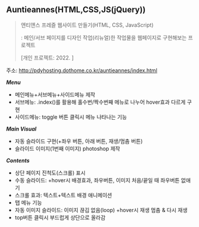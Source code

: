 ## Auntieannes(HTML,CSS,JS(jQuery))
>앤티앤스 프레즐 웹사이트 만들기(HTML, CSS, JavaScript)
> 
> : 메인/서브 페이지를 디자인 작업(리뉴얼)한 작업물을 웹페이지로 구현해보는 프로젝트
> 
> [개인 프로젝트: 2022. ]

주소: http://pdyhosting.dothome.co.kr/auntieannes/index.html

***Menu***
* 메인메뉴+서브메뉴+사이드메뉴 제작
* 서브메뉴: .index()를 활용해 홀수번/짝수번째 메뉴로 나누어 hover효과 다르게 구현
* 사이드메뉴: toggle 버튼 클릭시 메뉴 나타나는 기능 

***Main Visual***
* 자동 슬라이드 구현(+좌우 버튼, 아래 버튼, 재생/멈춤 버튼)
* 슬라이드 이미지(1번째 이미지) photoshop 제작

***Contents***
* 상단 페이지 진척도(스크롤) 표시
* 수동 슬라이드: +hover시 배경효과, 좌우버튼, 이미지 처음/끝일 때 좌우버튼 없애기
* 스크롤 효과: 텍스트+텍스트 배경 애니메이션
* 탭 메뉴 기능
* 자동 이미지 슬라이드: 이미지 끊김 없음(loop) +hover시 재생 멈춤 & 다시 재생
* top버튼 클릭시 부드럽게 상단으로 올라감
